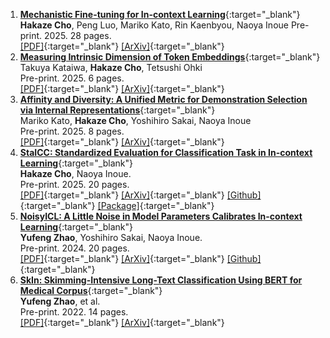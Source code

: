 1. [**Mechanistic Fine-tuning for In-context Learning**](https://arxiv.org/abs/2505.14233){:target="_blank"}  
   **Hakaze Cho**, Peng Luo, Mariko Kato, Rin Kaenbyou, Naoya Inoue
   Pre-print. 2025. 28 pages.  
   [\[PDF\]](https://arxiv.org/pdf/2505.14233){:target="_blank"} 
   [\[ArXiv\]](https://arxiv.org/abs/2505.14233){:target="_blank"} 
2. [**Measuring Intrinsic Dimension of Token Embeddings**](https://arxiv.org/abs/2503.02142){:target="_blank"}  
   Takuya Kataiwa, **Hakaze Cho**, Tetsushi Ohki  
   Pre-print. 2025. 6 pages.  
   [\[PDF\]](https://arxiv.org/pdf/2503.02142){:target="_blank"} 
   [\[ArXiv\]](https://arxiv.org/abs/2503.02142){:target="_blank"} 
3. [**Affinity and Diversity: A Unified Metric for Demonstration Selection via Internal Representations**](https://arxiv.org/abs/2502.14380){:target="_blank"}  
   Mariko Kato, **Hakaze Cho**, Yoshihiro Sakai, Naoya Inoue  
   Pre-print. 2025. 8 pages.  
   [\[PDF\]](https://arxiv.org/pdf/2502.14380){:target="_blank"} 
   [\[ArXiv\]](https://arxiv.org/abs/2502.14380){:target="_blank"} 
4. [**StaICC: Standardized Evaluation for Classification Task in In-context Learning**](https://arxiv.org/abs/2501.15708){:target="_blank"}  
   **Hakaze Cho**, Naoya Inoue.  
   Pre-print. 2025. 20 pages.  
   [\[PDF\]](https://arxiv.org/pdf/2501.15708){:target="_blank"} 
   [\[ArXiv\]](https://arxiv.org/abs/2501.15708){:target="_blank"} 
   [\[Github\]](https://github.com/hc495/StaICC){:target="_blank"} 
   [\[Package\]](https://pypi.org/project/StaICC/){:target="_blank"}
5. [**NoisyICL: A Little Noise in Model Parameters Calibrates In-context Learning**](https://arxiv.org/abs/2402.05515){:target="_blank"}  
   **Yufeng Zhao**, Yoshihiro Sakai, Naoya Inoue.  
   Pre-print. 2024. 20 pages.  
    [\[PDF\]](https://arxiv.org/pdf/2402.05515){:target="_blank"} 
    [\[ArXiv\]](https://arxiv.org/abs/2402.05515){:target="_blank"} 
    [\[Github\]](https://github.com/hc495/NoisyICL){:target="_blank"}
6. [**SkIn: Skimming-Intensive Long-Text Classification Using BERT for Medical Corpus**](https://arxiv.org/abs/2209.05741){:target="_blank"}  
   **Yufeng Zhao**, et al.  
   Pre-print. 2022. 14 pages.  
   [\[PDF\]](https://arxiv.org/pdf/2209.05741){:target="_blank"} 
   [\[ArXiv\]](https://arxiv.org/abs/2209.05741){:target="_blank"} 